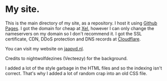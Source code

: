 # My site.

This is the main directory of my site, as a repository. I host it using [Github Pages](https://pages.github.com). I got the domain for cheap at [Xel](https://xel.nl), however I can only change the nameservers on my domain so I don't recommend it. I got the SSL certificate, CDN, DDoS protection and DNS records at [Cloudflare](https://cloudflare.com).

You can visit my website on [jaapvd.nl](https://jaapvd.nl).


Credits to nightwolfdezines (Vecteezy) for the background.

I added a lot of the style garbage in the HTML files and so the indexing isn't correct. That's why I added a lot of random crap into an old CSS file.
